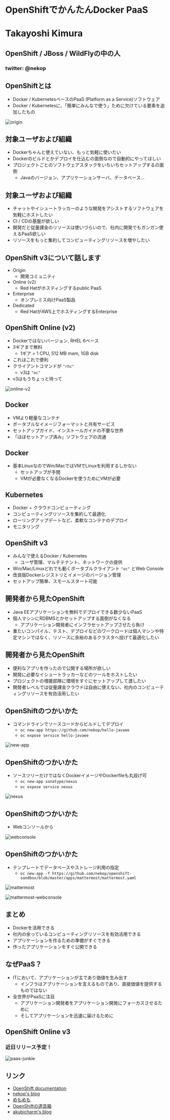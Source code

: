 # OpenShiftでかんたんDocker PaaS



# Takayoshi Kimura
## OpenShift / JBoss / WildFlyの中の人
### twitter: @nekop



## OpenShiftとは
<!-- .slide: data-background="images/openshift-jjug/openshift_reverse.png" data-background-size="512px" data-background-position="top right" -->

- Docker / KubernetesベースのPaaS (Platform as a Service)ソフトウェア
- Docker / Kubernetesに、「簡単にみんなで使う」ために欠けている要素を追加したもの



![origin](images/openshift-jjug/origin-overview.png)



## 対象ユーザおよび組織

- Dockerちゃんと使えていない、もっと気軽に使いたい
- Dockerのビルドとかデプロイを仕込むの面倒なので自動的にやってほしい
- プロジェクトごとのソフトウェアスタックをいちいちセットアップするの面倒
  - Javaのバージョン、アプリケーションサーバ、データベース...



## 対象ユーザおよび組織

- チャットやイシュートラッカーのような開発をアシストするソフトウェアを気軽にホストしたい
- CI / CDの基盤が欲しい
- 開発だと従量課金のリソースは使いづらいので、社内に開発でもガンガン使えるPaaS欲しい
- リソースをもっと集約してコンピューティングリソースを増やしたい



## OpenShift v3について話します

- Origin
  - 開発コミュニティ
- Online (v2)
  - Red Hatがホスティングするpublic PaaS
- Enterprise
  - オンプレミス向けPaaS製品
- Dedicated
  - Red HatがAWS上でホスティングするEnterprise



## OpenShift Online (v2)

- Dockerではないバージョン, RHEL 6ベース
- 3ギアまで無料
  - 1ギア = 1 CPU, 512 MB mem, 1GB disk
- これはこれで便利
- クライアントコマンドが `"rhc"`
  - v3は `"oc"`
- v3はもうちょっと待って



![online-v2](images/openshift-jjug/online-v2.png)



## Docker
<!-- .slide: data-background="images/openshift-jjug/docker-logo-dark-trans.png" data-background-size="256px" data-background-position="top right" -->

- VMより軽量なコンテナ
- ポータブルなイメージフォーマットと共有サービス
- セットアップガイド、インストールガイドの不要な世界
- 「ほぼセットアップ済み」ソフトウェアの流通



## Docker
<!-- .slide: data-background="images/openshift-jjug/docker-logo-dark-trans.png" data-background-size="256px" data-background-position="top right" -->

- 基本LinuxなのでWin/MacではVMでLinuxを利用するしかない
  - セットアップが手間
  - VMが必要なくなるDockerを使うためにVMが必要



## Kubernetes
<!-- .slide: data-background="images/openshift-jjug/k8s-logo-dark-trans.png" data-background-size="256px" data-background-position="top right" -->

- Docker + クラウドコンピューティング
- コンピューティングリソースを集約して最適化
- ローリングアップデートなど、柔軟なコンテナのデプロイ
- モニタリング



## OpenShift v3
<!-- .slide: data-background="images/openshift-jjug/openshift_reverse.png" data-background-size="512px" data-background-position="top right" -->

- みんなで使えるDocker / Kubernetes
  - ユーザ管理、マルチテナント、ネットワークの提供
- Win/Mac/Linuxどれでも動くポータブルクライアント `"oc"` とWeb Console
- 改良版Dockerレジストリとイメージのバージョン管理
- セットアップ簡単、スモールスタート可能



## 開発者から見たOpenShift

- Java EEアプリケーションを無料でデプロイできる数少ないPaaS
- 個人マシンにRDBMSとかセットアップする面倒がなくなる
  - アプリケーション開発者にインフラセットアップさせたら負け
- 重たいコンパイル、テスト、デプロイなどのワークロードは個人マシンや特定マシンではなく、リソースに余裕のあるクラスタへ投げて最適化したい



## 開発者から見たOpenShift

- 便利なアプリを作ったので公開する場所が欲しい
- 開発に必要なイシュートラッカーなどのツールをホストしたい
- プロジェクトの増援部隊に環境をすぐにセットアップして渡したい
- 開発者レベルでは従量課金クラウドは自由に使えない、社内のコンピューティングリソースを有効活用したい



## OpenShiftのつかいかた

- コマンドラインでソースコードからビルドしてデプロイ
  - `oc new-app https://github.com/nekop/hello-javaee`
  - `oc expose service hello-javaee`



![new-app](images/openshift-jjug/newapp.png)



## OpenShiftのつかいかた

- ソースツリーだけではなくDockerイメージやDockerfileも丸投げ可
  - `oc new-app sonatype/nexus`
  - `oc expose service nexus`



![nexus](images/openshift-jjug/nexus.png)



## OpenShiftのつかいかた

- Webコンソールから



![webconsole](images/openshift-jjug/webconsole.png)



## OpenShiftのつかいかた

- テンプレートでデータベースやストレージ利用の指定
  - `oc new-app -f https://github.com/nekop/openshift-sandbox/blob/master/apps/mattermost/mattermost.yaml`



![mattermost](images/openshift-jjug/mattermost.png)



![mattermost-webconsole](images/openshift-jjug/mattermost-webconsole.png)



## まとめ

- Dockerを活用できる
- 社内の余っているコンピューティングリソースを有効活用できる
- アプリケーションを作るための準備がすぐできる
- 作ったアプリケーションをすぐ公開できる



## なぜPaaS？

- ITにおいて、アプリケーションが主であり価値を生み出す
  - インフラはアプリケーションを支えるものであり、直接価値を提供するものではない
- 全世界がPaaSに注目
  - アプリケーション開発者をアプリケーション開発にフォーカスさせるために
  - そしてアプリケーションを迅速に届けるために



## OpenShift Online v3

### 近日リリース予定！



![paas-junkie](images/openshift-jjug/paas-junkie.png)



## リンク

- [OpenShift documentation](https://docs.openshift.org/latest/welcome/index.html)
- [nekop's blog](http://nekop.hatenablog.com/)
- [めもめも](http://enakai00.hatenablog.com/)
- [OpenShiftの道具箱](http://jp-redhat.com/openeye_online/column/omizo/)
- [akubicharm's blog](http://akubicharm.hatenablog.com/)


